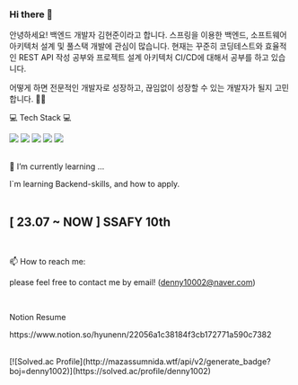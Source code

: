### Hi there 👋

안녕하세요! 백엔드 개발자 김현준이라고 합니다.
스프링을 이용한 백엔드, 소프트웨어 아키텍처 설계 및 풀스택 개발에 관심이 많습니다.
현재는 꾸준히 코딩테스트와 효율적인 REST API 작성 공부와 
프로젝트 설계 아키텍처 CI/CD에 대해서 공부를 하고 있습니다.

어떻게 하면 전문적인 개발자로 성장하고, 끊임없이 성장할 수 있는 개발자가 될지 고민합니다. 🤔🤔

💻 Tech Stack 💻

 <div>
   <img src="https://img.shields.io/badge/Java-007396?style=for-the-badge&logo=Java&logoColor=white"/>
   <img src="https://img.shields.io/badge/Spring-6DB33F?style=for-the-badge&logo=Spring&logoColor=white">
   <img src="https://img.shields.io/badge/mysql-4479A1?style=for-the-badge&logo=mysql&logoColor=white">
   <img src="https://img.shields.io/badge/html-E34F26?style=for-the-badge&logo=html5&logoColor=white">
   <img src="https://img.shields.io/badge/css-1572B6?style=for-the-badge&logo=css3&logoColor=white">
 </div>
 <br>

    

  
  🌱 I’m currently learning ...
  <div>I`m learning Backend-skills, and how to apply.</div>
  <br>

  <div><h2>[ 23.07 ~ NOW ] SSAFY 10th</h2></div>
  <br>

  📫 How to reach me:
    <p>please feel free to contact me by email! (denny10002@naver.com)</p>
  <br>

  Notion Resume
  <p>https://www.notion.so/hyunenn/22056a1c38184f3cb172771a590c7382</p>
<br>
[![Solved.ac Profile](http://mazassumnida.wtf/api/v2/generate_badge?boj=denny1002)](https://solved.ac/profile/denny1002)

